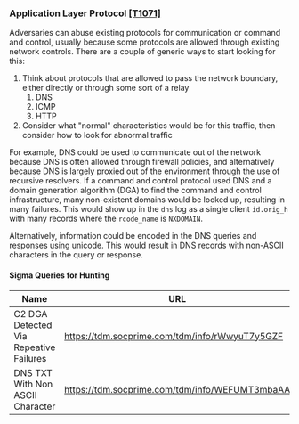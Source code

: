### Application Layer Protocol [\[T1071\]](https://attack.mitre.org/techniques/T1071/)

Adversaries can abuse existing protocols for communication or command and control, usually because some protocols are allowed through existing network controls. There are a couple of generic ways to start looking for this:
1. Think about protocols that are allowed to pass the network boundary, either directly or through some sort of a relay
    1. DNS
    2. ICMP
    3. HTTP
2. Consider what "normal" characteristics would be for this traffic, then consider how to look for abnormal traffic

For example, DNS could be used to communicate out of the network because DNS is often allowed through firewall policies, and alternatively because DNS is largely proxied out of the environment through the use of recursive resolvers. If a command and control protocol used DNS and a domain generation algorithm (DGA) to find the command and control infrastructure, many non-existent domains would be looked up, resulting in many failures. This would show up in the `dns` log as a single client `id.orig_h` with many records where the `rcode_name` is `NXDOMAIN`.

Alternatively, information could be encoded in the DNS queries and responses using unicode. This would result in DNS records with non-ASCII characters in the query or response.

#### Sigma Queries for Hunting

|Name|URL|
|--|--|
|C2 DGA Detected Via Repeative Failures|https://tdm.socprime.com/tdm/info/rWwyuT7y5GZF |
|DNS TXT With Non ASCII Character|https://tdm.socprime.com/tdm/info/WEFUMT3mbaAA |

